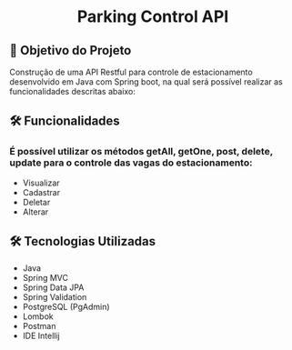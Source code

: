 <h1 align="center">Parking Control API</h1>

<h2>🎯 Objetivo do Projeto</h2>
<p> Construção de uma API Restful para controle de estacionamento desenvolvido em Java com Spring boot, na qual será possível realizar as funcionalidades descritas abaixo:</p>


<h2>🛠 Funcionalidades</h2>
<h3> É possível utilizar os métodos getAll, getOne, post, delete, update para o controle das vagas do estacionamento: </h3>
<ul>
    <li>Visualizar</li>
    <li>Cadastrar</li>
    <li>Deletar</li>
    <li>Alterar</li>
</ul>

<h2>🛠 Tecnologias Utilizadas </h2>

<ul>
    <li>Java</li>
    <li>Spring MVC</li>
    <li>Spring Data JPA</li>
    <li>Spring Validation</li>
    <li>PostgreSQL (PgAdmin) </li>
    <li>Lombok</li>
    <li>Postman</li>
    <li>IDE Intellij</li>
</ul>
